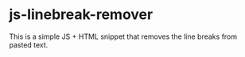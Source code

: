 # js-linebreak-remover
This is a simple JS + HTML snippet that removes the line breaks from pasted text.
